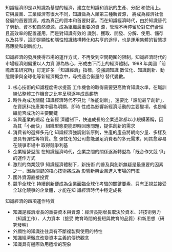 知識經濟即是以知識為基礎的經濟，建立在知識和資訊的生產、分配 和使用上。它與農業、工業經濟有很大不同，知識做為人類第三種新資源， 將成為經濟社會發展的首要資源，成為真正的資本和首要財富。而在知識經濟時代，由於知識替代了勞動、資本和自然資源，成為組織最重要的資 源，管理不再停留於對它們合理且高效率的配置運用，而是對知識有效的 識別、獲取、開發、分解、使用、儲存以及共享，這即是顯性和隱性知識結構轉化和共享的途徑，也是運用集體的智慧提高應變和創新能力。

知識經濟的發展使得市場的運作方式，不再受到空間範圍的限制，知識經濟時代的市場經濟則偏重以人力資 源為核心，形成由下而上的經濟體制。1998 年美國「前瞻政策研究所」訂定許多 「知識經濟」指標，從強調知識 數位化、知識創新、動態競爭與全球化等新經濟概念中，尋找適合衡量的 替代變數。
1. 核心技術的知識程度需求提高
	工作機會的取得需要更高教育知識水準，在職訓練佔整體工作機會之比率呈現逐年成長趨勢
2. 時性為成功關鍵
	知識經濟時代不只比「誰能創新」，還要比「誰能最早創新」，在資訊科技產業中最為明顯，即時 性成為影響新經濟活動的主要變項，也是組織能否成功的主要關鍵
3. 新興產業的崛起
	在新經 濟體制下，快速成長的企業通常都以小規模著稱，因為其「小而快」 組織型態更能即時回應問題，提供創新的需求
4. 消費者的選擇多元化
	知識經濟強調創新原則，生產的產品將朝向少量、多樣及更具有彈性等特質。愈 彈性化的公司愈能滿足消費者的多元需求，則其愈容易在競爭市場中 取得競爭利基
5. 企業經營型態
	在知識經濟時代，企業之間的關係逐漸轉型為「既合作又競 爭」的運作方式
6. 激烈的商業競爭
	知識經濟體制下，新技術 的普及與創新無疑是最重要的因素之一，因為關鍵的核心技術將成為 影響新興企業進入市場的門檻
7. 國外資源直接投資
8. 競爭全球化
	持續創新便成為企業面臨全球化考驗的關鍵要素，只有正視並接受全球化競爭的企業體，才能在知 識經濟時代中穩定成長

知識經濟的四項運作特質
* 知識是經濟增長的重要資本與資源：經濟長期增長取決於資本、非技術勞力（知識工作）、人力資本（接受 教育時間的長短與教育的品質）和新思想（研究發明）
* 外顯性的知識往往具有不斷複製與使用的特性
* 知識經濟徹底改變資本主義的傳統觀念
* 知識具有邊際效用遞增的現象